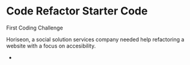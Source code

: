 # Code Refactor Starter Code
First Coding Challenge

Horiseon, a social solution services company needed help refactoring a website with a focus on accesibility.

-